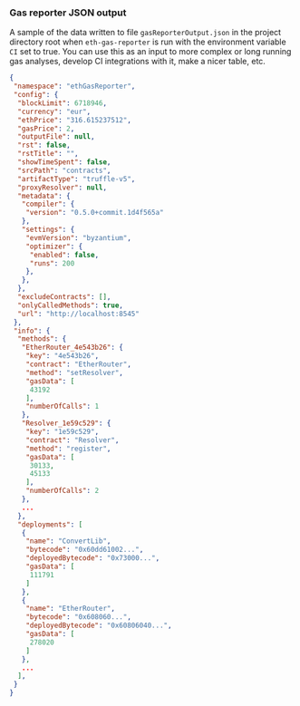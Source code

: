 ### Gas reporter JSON output

A sample of the data written to file `gasReporterOutput.json` in the project directory root
when `eth-gas-reporter` is run with the environment variable `CI` set to true. You
can use this as an input to more complex or long running gas analyses, develop
CI integrations with it, make a nicer table, etc.

```json
{
 "namespace": "ethGasReporter",
 "config": {
  "blockLimit": 6718946,
  "currency": "eur",
  "ethPrice": "316.615237512",
  "gasPrice": 2,
  "outputFile": null,
  "rst": false,
  "rstTitle": "",
  "showTimeSpent": false,
  "srcPath": "contracts",
  "artifactType": "truffle-v5",
  "proxyResolver": null,
  "metadata": {
   "compiler": {
    "version": "0.5.0+commit.1d4f565a"
   },
   "settings": {
    "evmVersion": "byzantium",
    "optimizer": {
     "enabled": false,
     "runs": 200
    },
   },
  },
  "excludeContracts": [],
  "onlyCalledMethods": true,
  "url": "http://localhost:8545"
 },
 "info": {
  "methods": {
   "EtherRouter_4e543b26": {
    "key": "4e543b26",
    "contract": "EtherRouter",
    "method": "setResolver",
    "gasData": [
     43192
    ],
    "numberOfCalls": 1
   },
   "Resolver_1e59c529": {
    "key": "1e59c529",
    "contract": "Resolver",
    "method": "register",
    "gasData": [
     30133,
     45133
    ],
    "numberOfCalls": 2
   },
   ...
  },
  "deployments": [
   {
    "name": "ConvertLib",
    "bytecode": "0x60dd61002...",
    "deployedBytecode": "0x73000...",
    "gasData": [
     111791
    ]
   },
   {
    "name": "EtherRouter",
    "bytecode": "0x608060...",
    "deployedBytecode": "0x60806040...",
    "gasData": [
     278020
    ]
   },
   ...
  ],
 }
}
```
